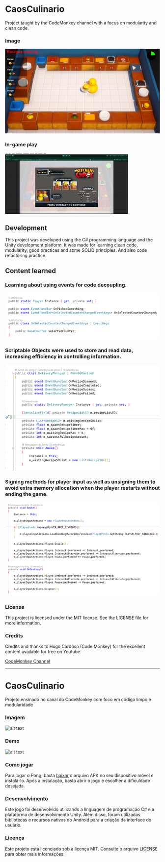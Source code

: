 # CaosCulinario
Project taught by the CodeMonkey channel with a focus on modularity and clean code.

### Image
![Game Picture](https://github.com/LucasFrazaoDev/CaosCulinario/blob/master/Assets/Media/ScreenshotsProj00.png)

### In-game play
![In-game gif from the player delivering the food](https://github.com/LucasFrazaoDev/CaosCulinario/blob/master/Assets/Media/CaosCulinarioGif.gif)

## Development
This project was developed using the C# programming language and the Unity development platform. It was made for learning clean code, modularity, good practices and some SOLID principles. And also code refactoring practice.

## Content learned
### Learning about using events for code decoupling.

![Game Picture](https://github.com/LucasFrazaoDev/CaosCulinario/blob/master/Assets/Media/ScreenshotsProj04.png)

### Scriptable Objects were used to store and read data, increasing efficiency in controlling information.

![Game Picture](https://github.com/LucasFrazaoDev/CaosCulinario/blob/master/Assets/Media/ScreenshotsProj01.png)

### Signing methods for player input as well as unsigning them to avoid extra memory allocation when the player restarts without ending the game.

![Game Picture](https://github.com/LucasFrazaoDev/CaosCulinario/blob/master/Assets/Media/ScreenshotsProj02.png)

### License
This project is licensed under the MIT license. See the LICENSE file for more information.

### Credits
Credits and thanks to Hugo Cardoso (Code Monkey) for the excellent content available for free on Youtube.

[CodeMonkey Channel](https://www.youtube.com/watch?v=AmGSEH7QcDg&t=1s)
___________________________________________________________________________________________________________________________________________

# CaosCulinario
Projeto ensinado no canal do CodeMonkey com foco em código limpo e modularidade

### Imagem
![alt text]()

### Demo
![alt text]()

### Como jogar
Para jogar o Pong, basta [baixar](https://lordfrazao.itch.io/pong-mobile) o arquivo APK no seu dispositivo móvel e instalá-lo. Após a instalação, basta abrir o jogo e escolher a dificuldade desejada.

### Desenvolvimento
Este jogo foi desenvolvido utilizando a linguagem de programação C# e a plataforma de desenvolvimento Unity. Além disso, foram utilizadas bibliotecas e recursos nativos do Android para a criação da interface do usuário.

### Licença
Este projeto está licenciado sob a licença MIT. Consulte o arquivo LICENSE para obter mais informações.

